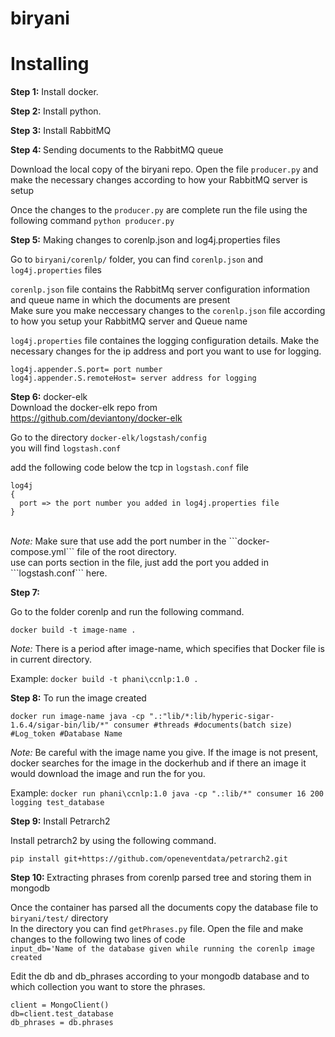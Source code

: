 # biryani

<h1> Installing </h1>

<b>Step 1:</b> 
  Install docker.
  
<b>Step 2:</b> 
  Install python.
  
<b>Step 3:</b>
  Install RabbitMQ
  
<b>Step 4: </b>
  Sending documents to the RabbitMQ queue
  
  Download the local copy of the biryani repo. Open the file ```producer.py``` and make the necessary changes according to how 
  your RabbitMQ server is setup
  
  Once the changes to the ```producer.py```  are complete run the file using the following command
  ```python producer.py```

<b>Step 5:</b>
Making changes to corenlp.json and log4j.properties files

Go to ```biryani/corenlp/``` folder, you can find ```corenlp.json``` and ```log4j.properties``` files<br>

```corenlp.json``` file contains the RabbitMq server configuration information and queue name in which the documents are present<br>
Make sure you make neccessary changes to the ```corenlp.json``` file according to how you setup your RabbitMQ server and Queue name<br>

```log4j.properties``` file containes the logging configuration details. Make the necessary changes for the ip address and port you want to use for logging.<br>
```
log4j.appender.S.port= port number
log4j.appender.S.remoteHost= server address for logging
```

<b> Step 6:</b>
docker-elk<br>
Download the docker-elk repo from <br>
https://github.com/deviantony/docker-elk

Go to the directory ```docker-elk/logstash/config```<br>
you will find ```logstash.conf``` 

add the following code below the tcp in ```logstash.conf``` file
```
log4j 
{
  port => the port number you added in log4j.properties file
}
```
<br>
<i>Note:</i> Make sure that use add the port number in the ```docker-compose.yml``` file of the root directory.<br>
use can ports section in the file, just add the port you added in ```logstash.conf``` here.

<b>Step 7:</b>
  
  Go to the folder corenlp and run the following command.
  
  ```docker build -t image-name . ```
  
  <i>Note:</i> There is a period after image-name, which specifies that Docker file is in current directory. 
  
  Example: ``` docker build -t phani\ccnlp:1.0 . ```
  
<b>Step 8:</b>
  To run the image created
  
  ```docker run image-name java -cp ".:"lib/*:lib/hyperic-sigar-1.6.4/sigar-bin/lib/*" consumer #threads #documents(batch size) #Log_token #Database Name ```
  
  <i>Note:</i> Be careful with the image name you give. If the image is not present, docker searches for the image in the dockerhub and if there an image it would download the image and run the for you.
  
  Example: ```docker run phani\ccnlp:1.0 java -cp ".:lib/*" consumer 16 200 logging test_database```

<b> Step 9:</b>
Install Petrarch2<br>

Install petrarch2 by using the following command.<br>
```
pip install git+https://github.com/openeventdata/petrarch2.git
```

<b> Step 10: </b>
Extracting phrases from corenlp parsed tree and storing them in mongodb<br>

Once the container has parsed all the documents copy the database file to ```biryani/test/``` directory<br>
In the directory you can find ```getPhrases.py``` file. Open the file and make changes to the following two lines of code<br>
```input_db='Name of the database given while running the corenlp image created```<br>

Edit the db and db_phrases according to your mongodb database and to which collection you want to store the phrases.
```
client = MongoClient()
db=client.test_database
db_phrases = db.phrases
```

